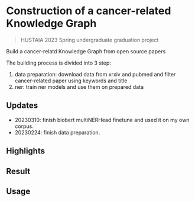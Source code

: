 # Construction of a cancer-related Knowledge Graph

> HUSTAIA 2023 Spring undergraduate graduation project

Build a cancer-relatd Knowledge Graph from open source papers

The building process is divided into 3 step:

1. data preparation: download data from xrxiv and pubmed and filter cancer-related paper using keywords and title
2. ner: train ner models and use them on prepared data


## Updates
- 20230310: finish biobert multiNERHead finetune and used it on my own corpus.
- 20230224: finish data preparation.

## Highlights

## Result

## Usage
